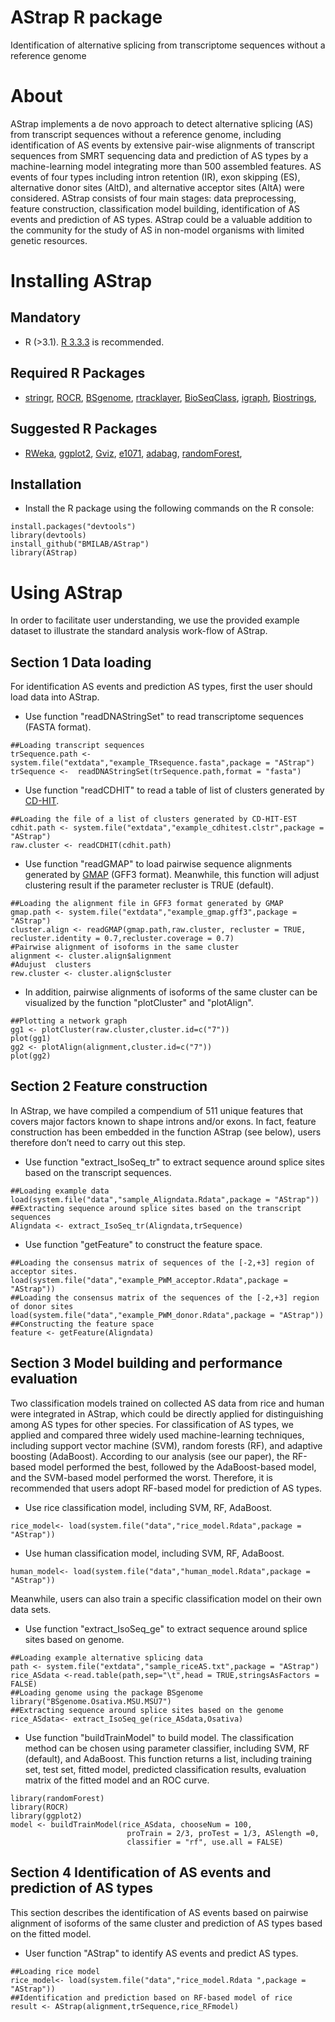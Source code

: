 AStrap R package
====================

Identification of alternative splicing from transcriptome sequences without a reference genome

About
====================
AStrap implements a de novo approach to detect alternative splicing (AS) from transcript sequences without a reference genome, including identification of AS events by extensive pair-wise alignments of transcript sequences from SMRT sequencing data and prediction of AS types by a machine-learning model integrating more than 500 assembled features. AS events of four types including intron retention (IR), exon skipping (ES), alternative donor sites (AltD), and alternative acceptor sites (AltA) were considered. AStrap consists of four main stages: data preprocessing, feature construction, classification model building, identification of AS events and prediction of AS types. AStrap could be a valuable addition to the community for the study of AS in non-model organisms with limited genetic resources.

Installing AStrap
=============
Mandatory 
---------

* R (>3.1). [R 3.3.3](https://www.r-project.org/) is recommended.

Required R Packages
---------
* [stringr](https://CRAN.R-project.org/package=stringr), [ROCR](https://cran.r-project.org/web/packages/ROCR/index.html), [BSgenome](http://www.bioconductor.org/packages/release/bioc/html/BSgenome.html), [rtracklayer](http://www.bioconductor.org/packages/release/bioc/html/rtracklayer.html), [BioSeqClass](http://www.bioconductor.org/packages/release/bioc/html/BioSeqClass.html), [igraph](https://cran.r-project.org/web/packages/igraph/index.html), [Biostrings](http://www.bioconductor.org/packages/release/bioc/html/Biostrings.html), 

Suggested R Packages
---------
* [RWeka](https://cran.r-project.org/web/packages/RWeka/index.html), [ggplot2](https://cran.r-project.org/web/packages/ggplot2/index.html), [Gviz](http://www.bioconductor.org/packages/release/bioc/html/Gviz.html), [e1071](https://CRAN.R-project.org/package=e1071), [adabag](https://CRAN.R-project.org/package=adabag), [randomForest](https://CRAN.R-project.org/package=randomForest), 

Installation
---------
* Install the R package using the following commands on the R console:
```
install.packages("devtools")
library(devtools)
install_github("BMILAB/AStrap")
library(AStrap)
```

Using AStrap
=============
In order to facilitate user understanding, we use the provided example dataset to illustrate the standard analysis work-flow of AStrap.

Section 1 Data loading
---------
For identification AS events and prediction AS types, first the user should load data into AStrap.
* Use function "readDNAStringSet" to read transcriptome sequences (FASTA format).
```
##Loading transcript sequences
trSequence.path <- system.file("extdata","example_TRsequence.fasta",package = "AStrap")
trSequence <-  readDNAStringSet(trSequence.path,format = "fasta")
```
* Use function "readCDHIT" to read a table of list of clusters generated by [CD-HIT](http://weizhongli-lab.org/cd-hit/).
```
##Loading the file of a list of clusters generated by CD-HIT-EST
cdhit.path <- system.file("extdata","example_cdhitest.clstr",package = "AStrap")
raw.cluster <- readCDHIT(cdhit.path)
```
* Use function "readGMAP" to load pairwise sequence alignments generated by [GMAP](http://research-pub.gene.com/gmap/) (GFF3 format). Meanwhile, this function will adjust clustering result if the parameter recluster is TRUE (default). 
```
##Loading the alignment file in GFF3 format generated by GMAP
gmap.path <- system.file("extdata","example_gmap.gff3",package = "AStrap")
cluster.align <- readGMAP(gmap.path,raw.cluster, recluster = TRUE, recluster.identity = 0.7,recluster.coverage = 0.7)
#Pairwise alignment of isoforms in the same cluster
alignment <- cluster.align$alignment
#Adujust  clusters
rew.cluster <- cluster.align$cluster
```
* In addition, pairwise alignments of isoforms of the same cluster can be visualized by the function "plotCluster" and "plotAlign".
```
##Plotting a network graph
gg1 <- plotCluster(raw.cluster,cluster.id=c("7"))
plot(gg1)
gg2 <- plotAlign(alignment,cluster.id=c("7"))
plot(gg2)
```


Section 2 Feature construction
---------
 In AStrap, we have compiled a compendium of 511 unique features that covers major factors known to shape introns and/or exons. In fact, feature construction has been embedded in the function AStrap (see below), users therefore don’t need to carry out this step.
* Use function "extract_IsoSeq_tr" to extract sequence around splice sites based on the transcript sequences.
```
##Loading example data
load(system.file("data","sample_Aligndata.Rdata",package = "AStrap"))
##Extracting sequence around splice sites based on the transcript sequences
Aligndata <- extract_IsoSeq_tr(Aligndata,trSequence)
```
* Use function "getFeature" to construct the feature space. 
```
##Loading the consensus matrix of sequences of the [-2,+3] region of acceptor sites.
load(system.file("data","example_PWM_acceptor.Rdata",package = "AStrap"))
##Loading the consensus matrix of the sequences of the [-2,+3] region of donor sites
load(system.file("data","example_PWM_donor.Rdata",package = "AStrap"))
##Constructing the feature space
feature <- getFeature(Aligndata)
```

Section 3 Model building and performance evaluation
---------
Two classification models trained on collected AS data from rice and human were integrated in AStrap, which could be directly applied for distinguishing among AS types for other species. For classification of AS types, we applied and compared three widely used machine-learning techniques, including support vector machine (SVM), random forests (RF), and adaptive boosting (AdaBoost). According to our analysis (see our paper), the RF-based model performed the best, followed by the AdaBoost-based model, and the SVM-based model performed the worst. Therefore, it is recommended that users adopt RF-based model for prediction of AS types.
* Use rice classification model, including SVM, RF, AdaBoost.
```
rice_model<- load(system.file("data","rice_model.Rdata",package = "AStrap"))

```
* Use human classification model, including SVM, RF, AdaBoost.
```
human_model<- load(system.file("data","human_model.Rdata",package = "AStrap"))
```
Meanwhile, users can also train a specific classification model on their own data sets.
* Use function "extract_IsoSeq_ge" to extract sequence around splice sites based on genome.
```
##Loading example alternative splicing data
path <- system.file("extdata","sample_riceAS.txt",package = "AStrap")
rice_ASdata <-read.table(path,sep="\t",head = TRUE,stringsAsFactors = FALSE)
##Loading genome using the package BSgenome
library("BSgenome.Osativa.MSU.MSU7")
##Extracting sequence around splice sites based on the genome
rice_ASdata<- extract_IsoSeq_ge(rice_ASdata,Osativa)
```
* Use function "buildTrainModel" to build model. The classification method can be chosen using parameter classifier, including SVM, RF (default), and AdaBoost. This function returns a list, including training set, test set, fitted model, predicted classification results, evaluation matrix of the fitted model and an ROC curve. 
```
library(randomForest)
library(ROCR)
library(ggplot2)
model <- buildTrainModel(rice_ASdata, chooseNum = 100,
                          proTrain = 2/3, proTest = 1/3, ASlength =0,
                          classifier = "rf", use.all = FALSE)
```

Section 4 Identification of AS events and prediction of AS types
---------
This section describes the identification of AS events based on pairwise alignment of isoforms of the same cluster and prediction of AS types based on the fitted model.
*  User function "AStrap" to identify AS events and predict AS types.
```
##Loading rice model
rice_model<- load(system.file("data","rice_model.Rdata ",package = "AStrap"))   
##Identification and prediction based on RF-based model of rice
result <- AStrap(alignment,trSequence,rice_RFmodel)

```

